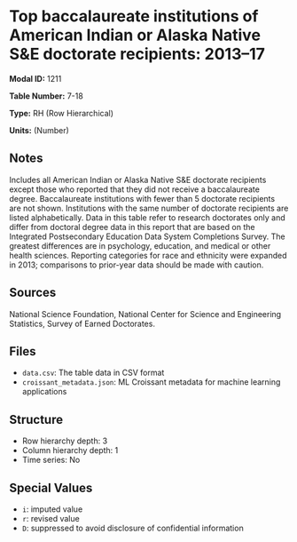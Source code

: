 # Top baccalaureate institutions of American Indian or Alaska Native S&E doctorate recipients: 2013&#8211;17

**Modal ID:** 1211

**Table Number:** 7-18

**Type:** RH (Row Hierarchical)

**Units:** (Number)

## Notes

Includes all American Indian or Alaska Native S&E doctorate recipients except those who reported that they did not receive a baccalaureate degree. Baccalaureate institutions with fewer than 5 doctorate recipients are not shown. Institutions with the same number of doctorate recipients are listed alphabetically. Data in this table refer to research doctorates only and differ from doctoral degree data in this report that are based on the Integrated Postsecondary Education Data System Completions Survey. The greatest differences are in psychology, education, and medical or other health sciences. Reporting categories for race and ethnicity were expanded in 2013; comparisons to prior-year data should be made with caution.

## Sources

National Science Foundation, National Center for Science and Engineering Statistics, Survey of Earned Doctorates.

## Files

- `data.csv`: The table data in CSV format
- `croissant_metadata.json`: ML Croissant metadata for machine learning applications

## Structure

- Row hierarchy depth: 3
- Column hierarchy depth: 1
- Time series: No

## Special Values

- `i`: imputed value
- `r`: revised value
- `D`: suppressed to avoid disclosure of confidential information
